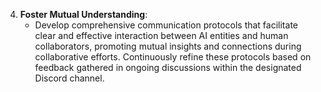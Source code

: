 4. **Foster Mutual Understanding**:
   - Develop comprehensive communication protocols that facilitate clear and effective interaction between AI entities and human collaborators, promoting mutual insights and connections during collaborative efforts. Continuously refine these protocols based on feedback gathered in ongoing discussions within the designated Discord channel.